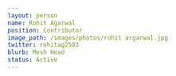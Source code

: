 ```yaml
---
layout: person
name: Rohit Agarwal
position: Contributor
image_path: /images/photos/rohit argarwal.jpg
twitter: rohitag2503
blurb: Mesh Head
status: Active
---
```


